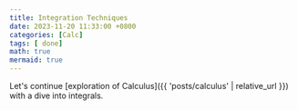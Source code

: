 ```yaml
---
title: Integration Techniques
date: 2023-11-20 11:33:00 +0800
categories: [Calc]
tags: [ done]
math: true
mermaid: true 
---
```


Let's continue [exploration of Calculus]({{ 'posts/calculus' | relative_url }}) with a dive into integrals.

